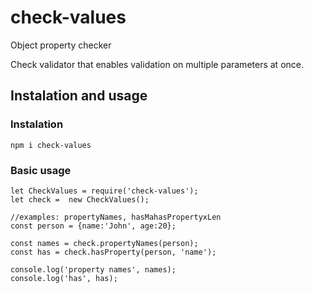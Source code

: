 # check-values

Object property checker

Check validator that enables validation on multiple parameters at once.

## Instalation and usage

### Instalation

```
npm i check-values
```

### Basic usage

```
let CheckValues = require('check-values');
let check =  new CheckValues();

//examples: propertyNames, hasMahasPropertyxLen
const person = {name:'John', age:20};

const names = check.propertyNames(person);
const has = check.hasProperty(person, 'name');

console.log('property names', names);
console.log('has', has);
```

